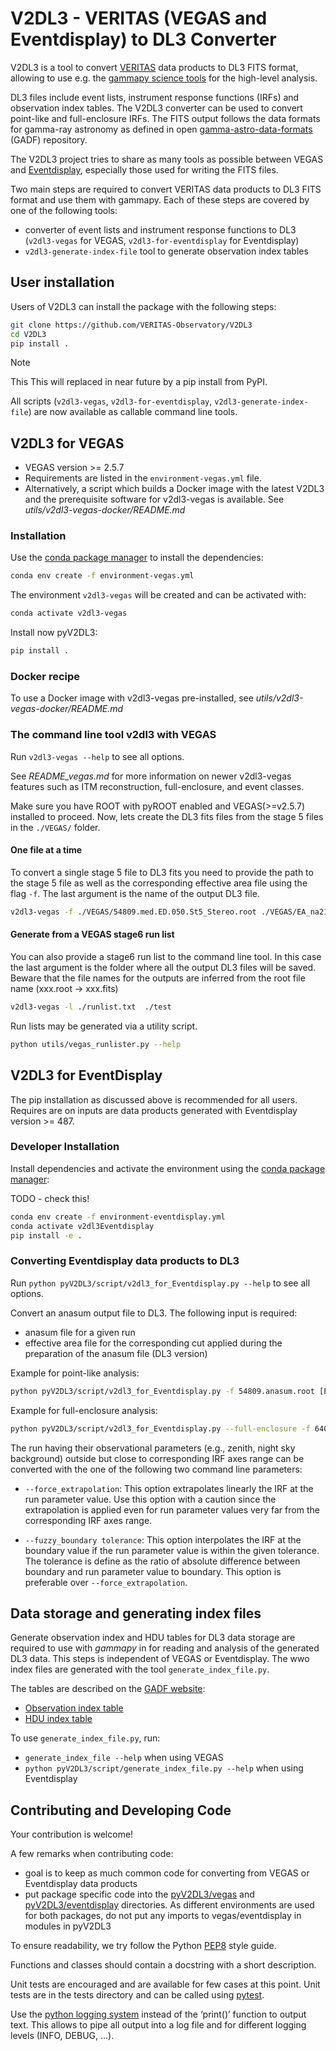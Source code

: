 # V2DL3 - VERITAS (VEGAS and Eventdisplay) to DL3 Converter

V2DL3 is a tool to convert [VERITAS](https://veritas.sao.arizona.edu/) data products to DL3 FITS format, allowing to use e.g. the [gammapy science tools](https://gammapy.org/) for  the high-level analysis.

DL3 files include event lists, instrument response functions (IRFs) and observation index tables.
The V2DL3 converter can be used to convert point-like and full-enclosure IRFs.
The FITS output follows the data formats for gamma-ray astronomy as defined in open [gamma-astro-data-formats](https://github.com/open-gamma-ray-astro/gamma-astro-data-formats) (GADF) repository.

The V2DL3 project tries to share as many tools as possible between VEGAS and [Eventdisplay](https://github.com/VERITAS-Observatory/EventDisplay_v4), especially those used for writing the FITS files.

Two main steps are required to convert VERITAS data products to DL3 FITS format and use them with gammapy.
Each of these steps are covered by one of the following tools:

- converter of event lists and instrument response functions to DL3 (`v2dl3-vegas` for VEGAS, `v2dl3-for-eventdisplay` for Eventdisplay)
- `v2dl3-generate-index-file` tool to generate observation index tables

## User installation

Users of V2DL3 can install the package with the following steps:

```bash
git clone https://github.com/VERITAS-Observatory/V2DL3
cd V2DL3
pip install .
```

> [!NOTE]
> This This will replaced in near future by a pip install from PyPI.

All scripts (`v2dl3-vegas`, `v2dl3-for-eventdisplay`, `v2dl3-generate-index-file`) are now available as callable command line tools.

## V2DL3 for VEGAS

- VEGAS version >= 2.5.7
- Requirements are listed in the ```environment-vegas.yml``` file.
- Alternatively, a script which builds a Docker image with the latest V2DL3 and the prerequisite software for v2dl3-vegas is available. See *utils/v2dl3-vegas-docker/README.md*

### Installation

Use the [conda package manager](https://docs.conda.io/projects/conda/en/latest/user-guide/install/index.html) to install the dependencies:

```bash
conda env create -f environment-vegas.yml
```

The environment ```v2dl3-vegas``` will be created and can be activated with:

```bash
conda activate v2dl3-vegas
```

Install now pyV2DL3:

```bash
pip install .
```

### Docker recipe

To use a Docker image with v2dl3-vegas pre-installed, see *utils/v2dl3-vegas-docker/README.md*

### The command line tool v2dl3 with VEGAS

Run `v2dl3-vegas --help` to see all options.

See *README_vegas.md* for more information on newer v2dl3-vegas features such as ITM reconstruction, full-enclosure, and event classes.

Make sure you have ROOT with pyROOT enabled and VEGAS(>=v2.5.7) installed to proceed.
Now, lets create the DL3 fits files from the stage 5 files in the ```./VEGAS/``` folder.

#### One file at a time

To convert a single stage 5 file to DL3 fits you need to provide the path to the stage 5 file as well as the corresponding effective area file using the flag ```-f```. The last argument is the name of the output DL3 file.

```bash
v2dl3-vegas -f ./VEGAS/54809.med.ED.050.St5_Stereo.root ./VEGAS/EA_na21stan_medPoint_050_ED_GRISU.root ./test.fits
```

#### Generate from a VEGAS stage6 run list

You can also provide a stage6 run list to the command line tool. In this case the last argument is the folder where all the output DL3 files will be saved. Beware that the file names for the outputs are inferred from the root file name (xxx.root -> xxx.fits)

```bash
v2dl3-vegas -l ./runlist.txt  ./test
```

Run lists may be generated via a utility script.

```bash
python utils/vegas_runlister.py --help
```

## V2DL3 for EventDisplay

The pip installation as discussed above is recommended for all users.
Requires are on inputs are data products generated with Eventdisplay version >= 487.

### Developer Installation

Install dependencies and activate the environment using the [conda package manager](https://docs.conda.io/projects/conda/en/latest/user-guide/install/index.html):

TODO - check this!

```bash
conda env create -f environment-eventdisplay.yml
conda activate v2dl3Eventdisplay
pip install -e .
```

### Converting Eventdisplay data products to DL3

Run `python pyV2DL3/script/v2dl3_for_Eventdisplay.py --help` to see all options.

Convert an anasum output file to DL3.
The following input is required:

- anasum file for a given run
- effective area file for the corresponding cut applied during the preparation of the anasum file (DL3 version)

Example for point-like analysis:

```bash
python pyV2DL3/script/v2dl3_for_Eventdisplay.py -f 54809.anasum.root [Effective Area File] ./outputdir/54809.anasum.fits
```

Example for full-enclosure analysis:

```bash
python pyV2DL3/script/v2dl3_for_Eventdisplay.py --full-enclosure -f 64080.anasum.root [Effective Area File] ./outputdir/64080.anasum.fits
```

The run having their observational parameters (e.g., zenith, night sky background) outside but close to corresponding IRF axes range can be converted with the one of the following two command line parameters:

- `--force_extrapolation`: This option extrapolates linearly the IRF at the run parameter value. Use this option with a caution since the extrapolation is applied even for run parameter values very far from the corresponding IRF axes range.

- `--fuzzy_boundary tolerance`: This option interpolates the IRF at the boundary value if the run parameter value is within the given tolerance. The tolerance is define as the ratio of absolute difference between boundary and run parameter value to boundary. This option is preferable over `--force_extrapolation`.

## Data storage and generating index files

Generate observation index and HDU tables for DL3 data storage are required to use with *gammapy* in for reading and analysis of the generated DL3 data.
This steps is independent of VEGAS or Eventdisplay.
The wwo index files are generated with the tool `generate_index_file.py`.

The tables are described on the [GADF website](https://gamma-astro-data-formats.readthedocs.io/en/v0.2/data_storage/index.html):

- [Observation index table](https://gamma-astro-data-formats.readthedocs.io/en/v0.2/data_storage/obs_index/index.html)
- [HDU index table](https://gamma-astro-data-formats.readthedocs.io/en/v0.2/data_storage/hdu_index/index.html)

To use `generate_index_file.py`, run:

- `generate_index_file --help` when using VEGAS
- `python pyV2DL3/script/generate_index_file.py --help` when using Eventdisplay 

## Contributing and Developing Code

Your contribution is welcome!

A few remarks when contributing code:

- goal is to keep as much common code for converting from VEGAS or Eventdisplay data products
- put package specific code into the [pyV2DL3/vegas](pyV2DL3/vegas) and [pyV2DL3/eventdisplay](pyV2DL3/eventdisplay) directories. As different environments are used for both packages, do not put any imports to vegas/eventdisplay in modules in pyV2DL3

To ensure readability, we try follow the Python [PEP8](https://www.python.org/dev/peps/pep-0008/) style guide.

Functions and classes should contain a docstring with a short description.

Unit tests are encouraged and are available for few cases at this point. Unit tests are in the tests directory and can be called using [pytest](http://docs.pytest.org/).

Use the [python logging system](https://docs.python.org/3/howto/logging.html) instead of the ‘print()’ function to output text. This allows to pipe all output into a log file and for different logging levels (INFO, DEBUG, …).
